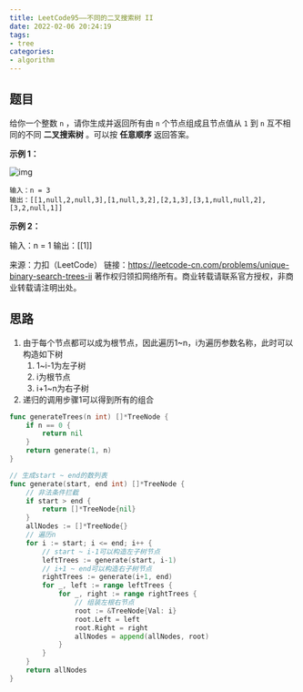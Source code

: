```yaml
---
title: LeetCode95——不同的二叉搜索树 II
date: 2022-02-06 20:24:19
tags:
- tree
categories:
- algorithm
---
```


## 题目

给你一个整数 `n` ，请你生成并返回所有由 `n` 个节点组成且节点值从 `1` 到 `n` 互不相同的不同 **二叉搜索树** 。可以按 **任意顺序** 返回答案。

**示例 1：**

![img](https://assets.leetcode.com/uploads/2021/01/18/uniquebstn3.jpg)

```
输入：n = 3
输出：[[1,null,2,null,3],[1,null,3,2],[2,1,3],[3,1,null,null,2],[3,2,null,1]]
```

**示例 2：**

输入：n = 1
输出：[[1]]

来源：力扣（LeetCode）
链接：https://leetcode-cn.com/problems/unique-binary-search-trees-ii
著作权归领扣网络所有。商业转载请联系官方授权，非商业转载请注明出处。

## 思路

1. 由于每个节点都可以成为根节点，因此遍历1~n，i为遍历参数名称，此时可以构造如下树
   1. 1~i-1为左子树
   2. i为根节点
   3. i+1~n为右子树
2. 递归的调用步骤1可以得到所有的组合

```go
func generateTrees(n int) []*TreeNode {
	if n == 0 {
		return nil
	}
	return generate(1, n)
}

// 生成start ~ end的数列表
func generate(start, end int) []*TreeNode {
    // 非法条件拦截
	if start > end {
		return []*TreeNode{nil}
	}
	allNodes := []*TreeNode{}
	// 遍历n
	for i := start; i <= end; i++ {
        // start ~ i-1可以构造左子树节点
		leftTrees := generate(start, i-1)
        // i+1 ~ end可以构造右子树节点
		rightTrees := generate(i+1, end)
		for _, left := range leftTrees {
			for _, right := range rightTrees {
                // 组装左根右节点
				root := &TreeNode{Val: i}
				root.Left = left
				root.Right = right
				allNodes = append(allNodes, root)
			}
		}
	}
	return allNodes
}
```

